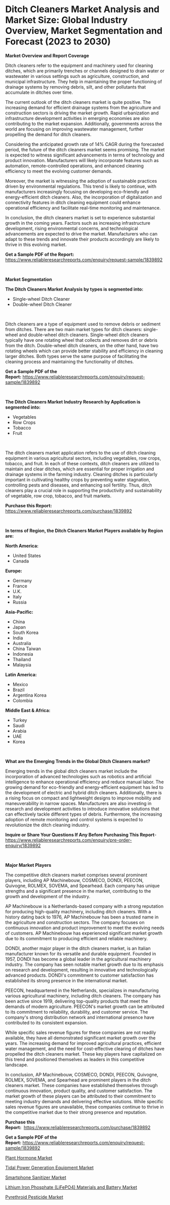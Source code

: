 <p><h1>Ditch Cleaners Market Analysis and Market Size: Global Industry Overview, Market Segmentation and Forecast (2023 to 2030)</h1></p><p><strong>Market Overview and Report Coverage</strong></p>
<p><p>Ditch cleaners refer to the equipment and machinery used for cleaning ditches, which are primarily trenches or channels designed to drain water or wastewater in various settings such as agriculture, construction, and municipal infrastructure. They help in maintaining the proper functioning of drainage systems by removing debris, silt, and other pollutants that accumulate in ditches over time.</p><p>The current outlook of the ditch cleaners market is quite positive. The increasing demand for efficient drainage systems from the agriculture and construction sectors is driving the market growth. Rapid urbanization and infrastructure development activities in emerging economies are also contributing to the market expansion. Additionally, governments across the world are focusing on improving wastewater management, further propelling the demand for ditch cleaners.</p><p>Considering the anticipated growth rate of 14% CAGR during the forecasted period, the future of the ditch cleaners market seems promising. The market is expected to witness significant advancements in terms of technology and product innovation. Manufacturers will likely incorporate features such as automation, remote-controlled operations, and enhanced cleaning efficiency to meet the evolving customer demands.</p><p>Moreover, the market is witnessing the adoption of sustainable practices driven by environmental regulations. This trend is likely to continue, with manufacturers increasingly focusing on developing eco-friendly and energy-efficient ditch cleaners. Also, the incorporation of digitalization and connectivity features in ditch cleaning equipment could enhance operational efficiency and facilitate real-time monitoring and maintenance.</p><p>In conclusion, the ditch cleaners market is set to experience substantial growth in the coming years. Factors such as increasing infrastructure development, rising environmental concerns, and technological advancements are expected to drive the market. Manufacturers who can adapt to these trends and innovate their products accordingly are likely to thrive in this evolving market.</p></p>
<p><strong>Get a Sample PDF of the Report:</strong> <a href="https://www.reliableresearchreports.com/enquiry/request-sample/1839892">https://www.reliableresearchreports.com/enquiry/request-sample/1839892</a></p>
<p>&nbsp;</p>
<p><strong>Market Segmentation</strong></p>
<p><strong>The Ditch Cleaners Market Analysis by types is segmented into:</strong></p>
<p><ul><li>Single-wheel Ditch Cleaner</li><li>Double-wheel Ditch Cleaner</li></ul></p>
<p>&nbsp;</p>
<p><p>Ditch cleaners are a type of equipment used to remove debris or sediment from ditches. There are two main market types for ditch cleaners: single-wheel and double-wheel ditch cleaners. Single-wheel ditch cleaners typically have one rotating wheel that collects and removes dirt or debris from the ditch. Double-wheel ditch cleaners, on the other hand, have two rotating wheels which can provide better stability and efficiency in cleaning larger ditches. Both types serve the same purpose of facilitating the cleaning process and maintaining the functionality of ditches.</p></p>
<p><strong>Get a Sample PDF of the Report:</strong>&nbsp;<a href="https://www.reliableresearchreports.com/enquiry/request-sample/1839892">https://www.reliableresearchreports.com/enquiry/request-sample/1839892</a></p>
<p>&nbsp;</p>
<p><strong>The Ditch Cleaners Market Industry Research by Application is segmented into:</strong></p>
<p><ul><li>Vegetables</li><li>Row Crops</li><li>Tobacco</li><li>Fruit</li></ul></p>
<p>&nbsp;</p>
<p><p>The ditch cleaners market application refers to the use of ditch cleaning equipment in various agricultural sectors, including vegetables, row crops, tobacco, and fruit. In each of these contexts, ditch cleaners are utilized to maintain and clear ditches, which are essential for proper irrigation and drainage systems in the farming industry. Cleaning ditches is particularly important in cultivating healthy crops by preventing water stagnation, controlling pests and diseases, and enhancing soil fertility. Thus, ditch cleaners play a crucial role in supporting the productivity and sustainability of vegetable, row crop, tobacco, and fruit markets.</p></p>
<p><strong>Purchase this Report:</strong>&nbsp; <a href="https://www.reliableresearchreports.com/purchase/1839892">https://www.reliableresearchreports.com/purchase/1839892</a></p>
<p>&nbsp;</p>
<p><strong>In terms of Region, the Ditch Cleaners Market Players available by Region are:</strong></p>
<p>
    <p> <strong> North America: </strong>
        <ul>
            <li>United States</li>
            <li>Canada</li>
        </ul>
        </p> 
    <p> <strong> Europe: </strong>
        <ul>
            <li>Germany</li>
            <li>France</li>
            <li>U.K.</li>
            <li>Italy</li>
            <li>Russia</li>
        </ul>
        </p> 
    <p> <strong> Asia-Pacific: </strong>
        <ul>
            <li>China</li>
            <li>Japan</li>
            <li>South Korea</li>
            <li>India</li>
            <li>Australia</li>
            <li>China Taiwan</li>
            <li>Indonesia</li>
            <li>Thailand</li>
            <li>Malaysia</li>
        </ul>
        </p> 
    <p> <strong> Latin America: </strong>
        <ul>
            <li>Mexico</li>
            <li>Brazil</li>
            <li>Argentina Korea</li>
            <li>Colombia</li>
        </ul>
        </p> 
    <p> <strong> Middle East & Africa: </strong>
        <ul>
            <li>Turkey</li>
            <li>Saudi</li>
            <li>Arabia</li>
            <li>UAE</li>
            <li>Korea</li>
        </ul>
    </p>
    </p>
<p>&nbsp;</p>
<p><strong>What are the Emerging Trends in the Global Ditch Cleaners market?</strong></p>
<p><p>Emerging trends in the global ditch cleaners market include the incorporation of advanced technologies such as robotics and artificial intelligence to enhance operational efficiency and reduce manual labor. The growing demand for eco-friendly and energy-efficient equipment has led to the development of electric and hybrid ditch cleaners. Additionally, there is a rising focus on compact and lightweight designs to improve mobility and maneuverability in narrow spaces. Manufacturers are also investing in research and development activities to introduce innovative solutions that can effectively tackle different types of debris. Furthermore, the increasing adoption of remote monitoring and control systems is expected to revolutionize the ditch cleaning industry.</p></p>
<p><strong>Inquire or Share Your Questions If Any Before Purchasing This Report</strong>- <a href="https://www.reliableresearchreports.com/enquiry/pre-order-enquiry/1839892">https://www.reliableresearchreports.com/enquiry/pre-order-enquiry/1839892</a></p>
<p>&nbsp;</p>
<p><strong>Major Market Players</strong></p>
<p><p>The competitive ditch cleaners market comprises several prominent players, including AP Machinebouw, COSMECO, DONDI, PEECON, Quivogne, ROLMEX, SOVEMA, and Spearhead. Each company has unique strengths and a significant presence in the market, contributing to the growth and development of the industry.</p><p>AP Machinebouw is a Netherlands-based company with a strong reputation for producing high-quality machinery, including ditch cleaners. With a history dating back to 1976, AP Machinebouw has been a trusted name in the agriculture and construction sectors. The company focuses on continuous innovation and product improvement to meet the evolving needs of customers. AP Machinebouw has experienced significant market growth due to its commitment to producing efficient and reliable machinery.</p><p>DONDI, another major player in the ditch cleaners market, is an Italian manufacturer known for its versatile and durable equipment. Founded in 1957, DONDI has become a global leader in the agricultural machinery industry. The company has seen notable market growth due to its emphasis on research and development, resulting in innovative and technologically advanced products. DONDI's commitment to customer satisfaction has established its strong presence in the international market.</p><p>PEECON, headquartered in the Netherlands, specializes in manufacturing various agricultural machinery, including ditch cleaners. The company has been active since 1919, delivering top-quality products that meet the demands of modern agriculture. PEECON's market growth can be attributed to its commitment to reliability, durability, and customer service. The company's strong distribution network and international presence have contributed to its consistent expansion.</p><p>While specific sales revenue figures for these companies are not readily available, they have all demonstrated significant market growth over the years. The increasing demand for improved agricultural practices, efficient water management, and the need for cost-effective clearing of ditches have propelled the ditch cleaners market. These key players have capitalized on this trend and positioned themselves as leaders in this competitive landscape.</p><p>In conclusion, AP Machinebouw, COSMECO, DONDI, PEECON, Quivogne, ROLMEX, SOVEMA, and Spearhead are prominent players in the ditch cleaners market. These companies have established themselves through continuous innovation, product quality, and customer satisfaction. The market growth of these players can be attributed to their commitment to meeting industry demands and delivering effective solutions. While specific sales revenue figures are unavailable, these companies continue to thrive in the competitive market due to their strong presence and reputation.</p></p>
<p><strong>Purchase this Report:</strong>&nbsp;&nbsp;<a href="https://www.reliableresearchreports.com/purchase/1839892">https://www.reliableresearchreports.com/purchase/1839892</a></p>
<p></p>
<p><strong>Get a Sample PDF of the Report:</strong>&nbsp;<a href="https://www.reliableresearchreports.com/enquiry/request-sample/1839892">https://www.reliableresearchreports.com/enquiry/request-sample/1839892</a></p>
<p><p><a href="https://github.com/ambrozg/Market-Research-Report-List-1/blob/main/plant-hormone-market.md">Plant Hormone Market</a></p><p><a href="https://www.linkedin.com/pulse/tidal-power-generation-equipment-market-size-2023-2030-a20uf/">Tidal Power Generation Equipment Market</a></p><p><a href="https://medium.com/@humanhydrohq/smartphone-sanitizer-market-report-reveals-the-latest-trends-and-growth-opportunities-of-this-26f1a2d40402">Smartphone Sanitizer Market</a></p><p><a href="https://www.linkedin.com/pulse/lithium-iron-phosphate-lifepo4-materials-battery-market-insights-f66lf/">Lithium Iron Phosphate (LiFePO4) Materials and Battery Market</a></p><p><a href="https://github.com/dzharov81/Market-Research-Report-List-1/blob/main/pyrethroid-pesticide-market.md">Pyrethroid Pesticide Market</a></p></p>